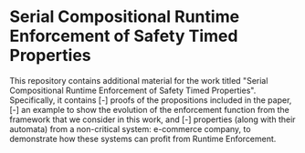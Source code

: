 # Serial Compositional Runtime Enforcement of Safety Timed Properties
This repository contains additional material for the work titled "Serial Compositional Runtime Enforcement of Safety Timed Properties".  
Specifically, it contains 
[-] proofs of the propositions included in the paper,
[-] an example to show the evolution of the enforcement function from the framework that we consider in this work, and
[-] properties (along with their automata) from a non-critical system: e-commerce company, to demonstrate how these systems can profit from Runtime Enforcement.

